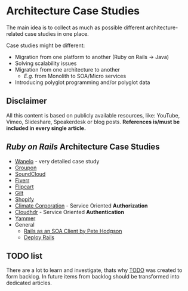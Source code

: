 # Architecture Case Studies

The main idea is to collect as much as possible different architecture-related case studies in one place.

Case studies might be different:
- Migration from one platform  to another (Ruby on Rails -> Java)
- Solving scalability issues
- Migration from one architecture to another
  - _E.g._ from Monolith to SOA/Micro services
- Introducing polyglot programming and/or polyglot data

## Disclaimer
All this content is based on publicly available resources, like: YouTube, Vimeo, Slideshare, Speakerdesk or blog posts.
**References is/must be included in every single article.**

## _Ruby on Rails_ Architecture Case Studies
- [Wanelo](wanelo.md) - very detailed case study
- [Groupon](groupon.md)
- [SoundCloud](soubdcloud.md)
- [Fiverr](fiverr.md)
- [Flipcart](flipcart.md)
- [Gilt](gilt.md)
- [Shopify](shopify.md)
- [Climate Corporation](climatecorp.md) - Service Oriented **Authorization**
- [Cloudhdr](cloudhdr.md) - Service Oriented **Authentication**
- [Yammer](yammer.md)
- General
  - [Rails as an SOA Client by Pete Hodgson](rails-as-an-soa-client-by-pete-hodgson.md)
  - [Deploy Rails](deploy-rails.md)

## TODO list
There are a lot to learn and investigate, thats why [TODO](TODO.md) was created to form backlog. In future items from backlog should be transformed into dedicated articles.
